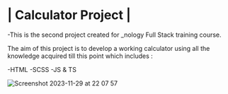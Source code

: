 # | Calculator Project |

-This is the second project created for _nology Full Stack training course.

The aim of this project is to develop a working calculator using all the knowledge acquired till this point which includes :

-HTML
-SCSS
-JS & TS

![Screenshot 2023-11-29 at 22 07 57](https://github.com/AISimonetta/Calculator/assets/122782260/4d8af356-eb54-4040-8d96-c0ef7cfaad56)

